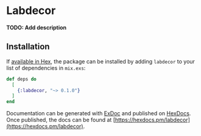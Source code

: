 # Labdecor

**TODO: Add description**

## Installation

If [available in Hex](https://hex.pm/docs/publish), the package can be installed
by adding `labdecor` to your list of dependencies in `mix.exs`:

```elixir
def deps do
  [
    {:labdecor, "~> 0.1.0"}
  ]
end
```

Documentation can be generated with [ExDoc](https://github.com/elixir-lang/ex_doc)
and published on [HexDocs](https://hexdocs.pm). Once published, the docs can
be found at [https://hexdocs.pm/labdecor](https://hexdocs.pm/labdecor).

